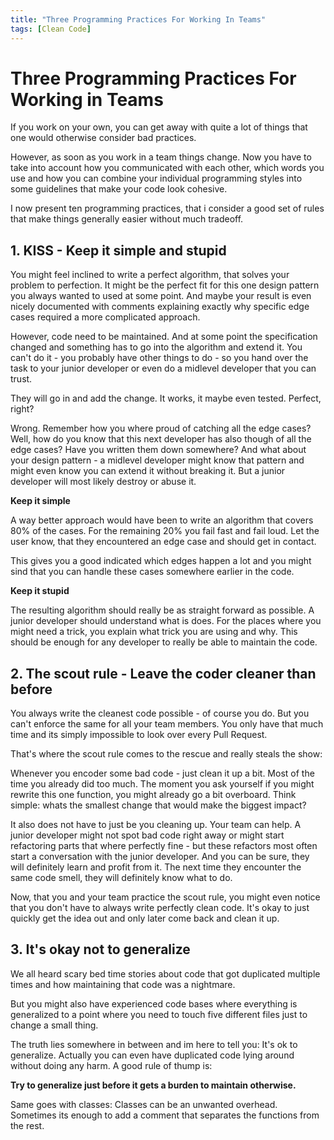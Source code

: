 ```yaml
---
title: "Three Programming Practices For Working In Teams"
tags: [Clean Code]
---
```

# Three Programming Practices For Working in Teams

If you work on your own, you can get away with quite a lot of things that one would otherwise consider bad practices.

However, as soon as you work in a team things change. 
Now you have to take into account how you communicated with each other, 
which words you use and how you can combine your individual programming styles into some guidelines that make your code look cohesive.

I now present ten programming practices, that i consider a good set of rules that make things generally easier without much tradeoff.

## 1. KISS - Keep it simple and stupid

You might feel inclined to write a perfect algorithm, that solves your problem to perfection.
It might be the perfect fit for this one design pattern you always wanted to used at some point.
And maybe your result is even nicely documented with comments explaining exactly why specific edge cases required a more complicated approach.

However, code need to be maintained. And at some point the specification changed and something has to go into the algorithm and extend it.
You can't do it - you probably have other things to do - so you hand over the task to your junior developer or even do a midlevel developer that you can trust.

They will go in and add the change. It works, it maybe even tested. Perfect, right?

Wrong. Remember how you where proud of catching all the edge cases? Well, how do you know that this next developer has also though of all the edge cases?
Have you written them down somewhere?
And what about your design pattern - a midlevel developer might know that pattern and might even know you can extend it without breaking it.
But a junior developer will most likely destroy or abuse it.

**Keep it simple**

A way better approach would have been to write an algorithm that covers 80% of the cases. For the remaining 20% you fail fast and fail loud.
Let the user know, that they encountered an edge case and should get in contact.

This gives you a good indicated which edges happen a lot and you might sind that you can handle these cases somewhere earlier in the code.

**Keep it stupid**

The resulting algorithm should really be as straight forward as possible. A junior developer should understand what is does.
For the places where you might need a trick, you explain what trick you are using and why.
This should be enough for any developer to really be able to maintain the code.

## 2. The scout rule - Leave the coder cleaner than before

You always write the cleanest code possible - of course you do.
But you can't enforce the same for all your team members.
You only have that much time and its simply impossible to look over every Pull Request.

That's where the scout rule comes to the rescue and really steals the show:

Whenever you encoder some bad code - just clean it up a bit. Most of the time you already did too much. The moment you ask yourself if you might rewrite this one function, you might already go a bit overboard. Think simple: whats the smallest change that would make the biggest impact?

It also does not have to just be you cleaning up. Your team can help. A junior developer might not spot bad code right away or might start refactoring parts that where perfectly fine - but these refactors most often start a conversation with the junior developer. And you can be sure, they will definitely learn and profit from it. The next time they encounter the same code smell, they will definitely know what to do.

Now, that you and your team practice the scout rule, you might even notice that you don't have to always write perfectly clean code. It's okay to just quickly get the idea out and only later come back and clean it up.

## 3. It's okay not to generalize

We all heard scary bed time stories about code that got duplicated multiple times and how maintaining that code was a nightmare.

But you might also have experienced code bases where everything is generalized to a point where you need to touch five different files just to change a small thing.

The truth lies somewhere in between and im here to tell you: It's ok to generalize. Actually you can even have duplicated code lying around without doing any harm. A good rule of thump is:

**Try to generalize just before it gets a burden to maintain otherwise.**

Same goes with classes: Classes can be an unwanted overhead. Sometimes its enough to add a comment that separates the functions from the rest.
